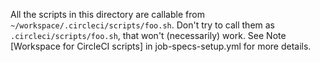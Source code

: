 All the scripts in this directory are callable from `~/workspace/.circleci/scripts/foo.sh`.
Don't try to call them as `.circleci/scripts/foo.sh`, that won't
(necessarily) work. See Note [Workspace for CircleCI scripts] in
job-specs-setup.yml for more details.
